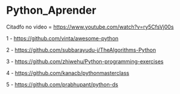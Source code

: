 # Python_Aprender


Citadfo no video = https://www.youtube.com/watch?v=ry5CfsVj00s

1 - https://github.com/vinta/awesome-python

2 - https://github.com/subbarayudu-j/TheAlgorithms-Python

3 - https://github.com/zhiwehu/Python-programming-exercises

4 - https://github.com/kanacb/pythonmasterclass

5 - https://github.com/prabhupant/python-ds

